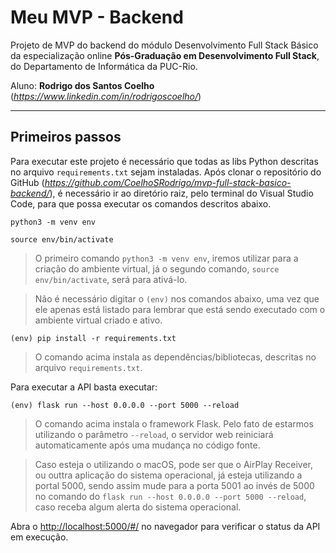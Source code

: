 # Meu MVP - Backend

Projeto de MVP do backend do módulo Desenvolvimento Full Stack Básico da especialização online **Pós-Graduação em Desenvolvimento Full Stack**, do Departamento de Informática da PUC-Rio.

Aluno: **Rodrigo dos Santos Coelho** (*https://www.linkedin.com/in/rodrigoscoelho/*)

---
## Primeiros passos

Para executar este projeto é necessário que todas as libs Python descritas no arquivo `requirements.txt` sejam instaladas. 
Após clonar o repositório do GitHub (*https://github.com/CoelhoSRodrigo/mvp-full-stack-basico-backend/*), é necessário ir ao diretório raiz, pelo terminal do Visual Studio Code, para que possa executar os comandos descritos abaixo.

```
python3 -m venv env
```
```
source env/bin/activate
```

> O primeiro comando `python3 -m venv env`, iremos utilizar para a criação do ambiente virtual, já o segundo comando, `source env/bin/activate`, será para ativá-lo.

> Não é necessário digitar o `(env)` nos comandos abaixo, uma vez que ele apenas está listado para lembrar que está sendo executado com o ambiente virtual criado e ativo.

```
(env) pip install -r requirements.txt
```

> O comando acima instala as dependências/bibliotecas, descritas no arquivo `requirements.txt`.

Para executar a API  basta executar:

```
(env) flask run --host 0.0.0.0 --port 5000 --reload
```

> O comando acima instala o framework Flask. Pelo fato de estarmos utilizando o parâmetro `--reload`, o servidor web reiniciará automaticamente após uma mudança no código fonte. 

> Caso esteja o utilizando o macOS, pode ser que o AirPlay Receiver, ou outtra aplicação do sistema operacional, já esteja utilizando a portal 5000, sendo assim mude para a porta 5001 ao invés de 5000 no comando do `flask run --host 0.0.0.0 --port 5000 --reload`, caso receba algum alerta do sistema operacional.


Abra o [http://localhost:5000/#/](http://localhost:5000/#/) no navegador para verificar o status da API em execução.
